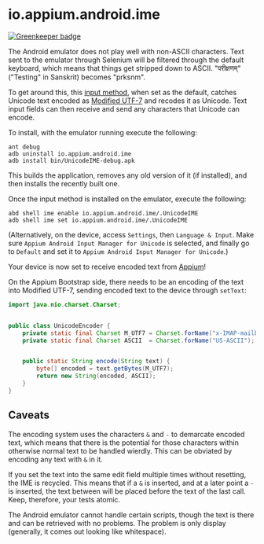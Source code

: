 # io.appium.android.ime

[![Greenkeeper badge](https://badges.greenkeeper.io/appium/io.appium.android.ime.svg)](https://greenkeeper.io/)

The Android emulator does not play well with non-ASCII characters. Text sent to the emulator through Selenium will be filtered through the default keyboard, which means that things get stripped down to ASCII. "परीक्षणम्" ("Testing" in Sanskrit) becomes "prksnm".

To get around this, this [input method](http://developer.android.com/guide/topics/text/creating-input-method.html), when set as the default, catches Unicode text encoded as [Modified UTF-7](http://tools.ietf.org/html/rfc3501) and recodes it as Unicode. Text input fields can then receive and send any characters that Unicode can encode.

To install, with the emulator running execute the following:

```shell
ant debug
adb uninstall io.appium.android.ime
adb install bin/UnicodeIME-debug.apk
```

This builds the application, removes any old version of it (if installed), and then installs the recently built one.

Once the input method is installed on the emulator, execute the following:

```shell
abd shell ime enable io.appium.android.ime/.UnicodeIME
adb shell ime set io.appium.android.ime/.UnicodeIME
```

(Alternatively, on the device, access `Settings`, then `Language & Input`. Make sure `Appium Android Input Manager for Unicode` is selected, and finally go to `Default` and set it to `Appium Android Input Manager for Unicode`.)

Your device is now set to receive encoded text from [Appium](http://appium.io/)!

On the Appium Bootstrap side, there needs to be an encoding of the text into Modified UTF-7, sending encoded text to the device through `setText`:

```java
import java.nio.charset.Charset;


public class UnicodeEncoder {
    private static final Charset M_UTF7 = Charset.forName("x-IMAP-mailbox-name");
    private static final Charset ASCII  = Charset.forName("US-ASCII");


    public static String encode(String text) {
        byte[] encoded = text.getBytes(M_UTF7);
        return new String(encoded, ASCII);
    }
}
```

## Caveats

The encoding system uses the characters `&` and `-` to demarcate encoded text, which means that there is the potential for those characters within otherwise normal text to be handled wierdly. This can be obviated by encoding any text with `&` in it.

If you set the text into the same edit field multiple times without resetting, the IME is recycled. This means that if a `&` is inserted, and at a later point a `-` is inserted, the text between will be placed before the text of the last call. Keep, therefore, your tests atomic.

The Android emulator cannot handle certain scripts, though the text is there and can be retrieved with no problems. The problem is only display (generally, it comes out looking like whitespace).
